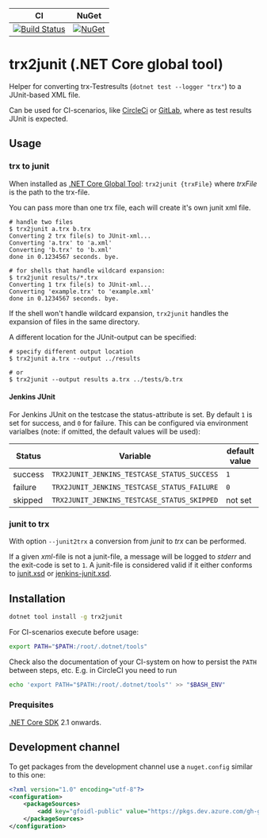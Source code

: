 | CI | NuGet |  
| -- | -- |  
| [![Build Status](https://dev.azure.com/gh-gfoidl/github-Projects/_apis/build/status/.NET/trx2junit?branchName=master)](https://dev.azure.com/gh-gfoidl/github-Projects/_build/latest?definitionId=35&branchName=master) | [![NuGet](https://img.shields.io/nuget/v/trx2junit.svg?style=flat-square)](https://www.nuget.org/packages/trx2junit/) |  

# trx2junit (.NET Core global tool)

Helper for converting trx-Testresults (`dotnet test --logger "trx"`) to a JUnit-based XML file.

Can be used for CI-scenarios, like [CircleCi](https://circleci.com/) or [GitLab](https://docs.gitlab.com/ee/ci/junit_test_reports.html), where as test results JUnit is expected.

## Usage

### trx to junit

When installed as [.NET Core Global Tool](https://natemcmaster.com/blog/2018/05/12/dotnet-global-tools/):
`trx2junit {trxFile}` where _trxFile_ is the path to the trx-file.

You can pass more than one trx file, each will create it's own junit xml file.

```console
# handle two files
$ trx2junit a.trx b.trx
Converting 2 trx file(s) to JUnit-xml...
Converting 'a.trx' to 'a.xml'
Converting 'b.trx' to 'b.xml'
done in 0.1234567 seconds. bye.

# for shells that handle wildcard expansion:
$ trx2junit results/*.trx
Converting 1 trx file(s) to JUnit-xml...
Converting 'example.trx' to 'example.xml'
done in 0.1234567 seconds. bye.
```
If the shell won't handle wildcard expansion, `trx2junit` handles the expansion of files in the same directory.

A different location for the JUnit-output can be specified:

```console
# specify different output location
$ trx2junit a.trx --output ../results

# or
$ trx2junit --output results a.trx ../tests/b.trx
```

#### Jenkins JUnit

For Jenkins JUnit on the testcase the status-attribute is set. By default `1` is set for success, and `0` for failure.
This can be configured via environment varialbes (note: if omitted, the default values will be used):

| Status  | Variable                                    | default value |
|---------|---------------------------------------------|---------------|
| success | `TRX2JUNIT_JENKINS_TESTCASE_STATUS_SUCCESS` | `1`           |
| failure | `TRX2JUNIT_JENKINS_TESTCASE_STATUS_FAILURE` | `0`           |
| skipped | `TRX2JUNIT_JENKINS_TESTCASE_STATUS_SKIPPED` | not set       |

### junit to trx

With option `--junit2trx` a conversion from _junit_ to _trx_ can be performed.

If a given _xml_-file is not a junit-file, a message will be logged to _stderr_ and the exit-code is set to `1`.
A junit-file is considered valid if it either conforms to [junit.xsd](./schemas/junit.xsd) or [jenkins-junit.xsd](./schemas/jenkins-junit.xsd).

## Installation

```sh
dotnet tool install -g trx2junit
```

For CI-scenarios execute before usage:
```sh
export PATH="$PATH:/root/.dotnet/tools"
```
Check also the documentation of your CI-system on how to persist the `PATH` between steps, etc.
E.g. in CircleCI you need to run
```sh
echo 'export PATH="$PATH:/root/.dotnet/tools"' >> "$BASH_ENV"
```

### Prequisites

[.NET Core SDK](https://dotnet.microsoft.com/download) 2.1 onwards.


## Development channel

To get packages from the development channel use a `nuget.config` similar to this one:
```xml
<?xml version="1.0" encoding="utf-8"?>
<configuration>
    <packageSources>
        <add key="gfoidl-public" value="https://pkgs.dev.azure.com/gh-gfoidl/github-Projects/_packaging/gfoidl-public/nuget/v3/index.json" />
    </packageSources>
</configuration>
```
